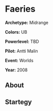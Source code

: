 # Faeries

**Archetype:** Midrange

**Colors:** UB

**Powerlevel:** TBD

**Pilot:** Antti Malin

**Event:** Worlds

**Year:** 2008

## About

## Startegy 
